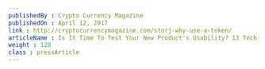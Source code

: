 ```yaml
---
publishedBy : Crypto Currency Magazine
publishedOn : April 12, 2017
link : http://cryptocurrencymagazine.com/storj-why-use-a-token/
articleName : Is It Time To Test Your New Product's Usability? 13 Tech Experts Weigh In
weight : 128 
class : pressArticle
---
```

